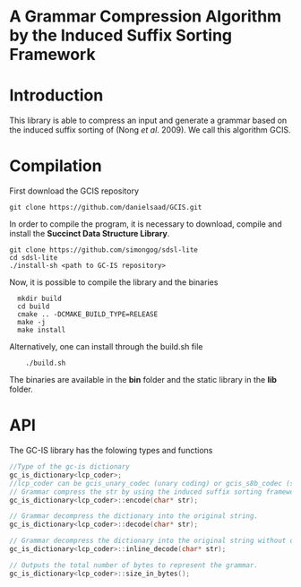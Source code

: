 # A Grammar Compression Algorithm by the Induced Suffix Sorting Framework

# Introduction

This library is able to compress an input and generate a grammar based on
the induced suffix sorting of (Nong _et al_. 2009). We call this algorithm GCIS.

# Compilation

First download the GCIS repository

```shell
git clone https://github.com/danielsaad/GCIS.git
```

In order to compile the program, it is necessary to download, compile and install the **Succinct Data Structure Library**.

```shell
git clone https://github.com/simongog/sdsl-lite
cd sdsl-lite
./install-sh <path to GC-IS repository>
```

Now, it is possible to compile the library and the binaries

```shell
  mkdir build
  cd build
  cmake .. -DCMAKE_BUILD_TYPE=RELEASE
  make -j
  make install
```

Alternatively, one can install through the build.sh file

```shell
    ./build.sh
```

The binaries are available in the **bin** folder and the static library in the  **lib** folder.

# API

The GC-IS library has the folowing types and functions

```cpp
//Type of the gc-is dictionary
gc_is_dictionary<lcp_coder>;
//lcp_coder can be gcis_unary_codec (unary coding) or gcis_s8b_codec (simple8b coding)
// Grammar compress the str by using the induced suffix sorting framework
gc_is_dictionary<lcp_coder>::encode(char* str);

// Grammar decompress the dictionary into the original string.
gc_is_dictionary<lcp_coder>::decode(char* str);

// Grammar decompress the dictionary into the original string without decompressing the dictionary (Very slow). */
gc_is_dictionary<lcp_coder>::inline_decode(char* str);

// Outputs the total number of bytes to represent the grammar.
gc_is_dictionary<lcp_coder>::size_in_bytes();
```
